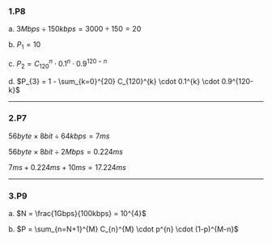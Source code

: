 <script type="text/javascript" src="http://cdn.mathjax.org/mathjax/latest/MathJax.js?config=default"></script>

### 1.P8

a. $3Mbps \div 150kbps = 3000 \div 150 = 20$

b. $P_{1} = 10%$

c. $P_{2} = C_{120}^{n} \cdot 0.1^{n} \cdot 0.9^{120-n}$

d. $P_{3} = 1 - \sum_{k=0}^{20} C_{120}^{k} \cdot 0.1^{k} \cdot 0.9^{120-k}$

***

### 2.P7

$56byte \times 8bit \div 64kbps = 7ms$

$56byte \times 8bit \div 2Mbps = 0.224ms$

$7ms + 0.224ms + 10ms = 17.224ms$

***

### 3.P9

a. $N = \frac{1Gbps}{100kbps} = 10^{4}$

b. $P = \sum_{n=N+1}^{M} C_{n}^{M} \cdot p^{n} \cdot (1-p)^{M-n}$